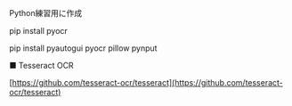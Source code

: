 Python練習用に作成

pip install pyocr

pip install pyautogui pyocr pillow pynput

■ Tesseract OCR

[https://github.com/tesseract-ocr/tesseract](https://github.com/tesseract-ocr/tesseract)
